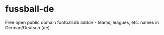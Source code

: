 fussball-de
===========

Free open public domain football.db addon - teams, leagues, etc. names in German/Deutsch (de)
